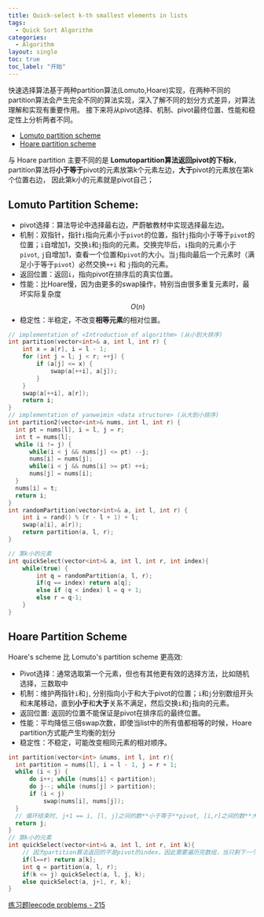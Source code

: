 ```yaml
---
title: Quick-select k-th smallest elements in lists
tags:
  - Quick Sort Algorithm
categories:
  - Algorithm
layout: single
toc: true
toc_label: "开始"
---
```


快速选择算法基于两种partition算法(Lomuto,Hoare)实现，在两种不同的partition算法会产生完全不同的算法实现，深入了解不同的划分方式差异，对算法理解和实现有重要作用。
接下来将从pivot选择、机制、pivot最终位置、性能和稳定性上分析两者不同。


- [Lomuto partition scheme](https://en.wikipedia.org/wiki/Quickselect)
- [Hoare partition scheme](https://en.wikipedia.org/wiki/Quicksort#Hoare_partition_scheme)


与 Hoare partition 主要不同的是 **Lomutopartition算法返回pivot的下标k**，
partition算法将**小于等于**pivot的元素放第k个元素左边，**大于**pivot的元素放在第k个位置右边，
因此第k小的元素就是pivot自己；

## Lomuto Partition Scheme:
- pivot选择：算法导论中选择最右边，严蔚敏教材中实现选择最左边。
- 机制：双指针，指针`i`指向元素小于`pivot`的位置，指针`j`指向小于等于`pivot`的位置；`i`自增加1，交换`i`和`j`指向的元素。交换完毕后，`i`指向的元素小于`pivot`, `j`自增加1，查看一个位置和`pivot`的大小。当`j`指向最后一个元素时（满足小于等于`pivot`）必然交换`++i` 和 `j`指向的元素。
- 返回位置：返回`i`，指向pivot在排序后的真实位置。
- 性能：比Hoare慢，因为由更多的swap操作，特别当由很多重复元素时，最坏实际复杂度 $$O(n)$$
- 稳定性：半稳定，不改变**相等元素**的相对位置。
```c++
// implementation of <Introduction of algorithm> (从小到大排序)
int partition(vector<int>& a, int l, int r) {
    int x = a[r], i = l - 1;
    for (int j = l; j < r; ++j) {
        if (a[j] <= x) {
            swap(a[++i], a[j]);
        }
    }
    swap(a[++i], a[r]);
    return i;
}
// implementation of yanweimin <data structure> (从大到小排序)
int partition2(vector<int>& nums, int l, int r) {
  int pt = nums[l], i = l, j = r;
  int t = nums[l];
  while (i != j) {
      while(i < j && nums[j] <= pt) --j;
      nums[i] = nums[j];
      while(i < j && nums[i] >= pt) ++i;
      nums[j] = nums[i];
  }
  nums[i] = t;
  return i;
}
int randomPartition(vector<int>& a, int l, int r) {
    int i = rand() % (r - l + 1) + l;
    swap(a[i], a[r]);
    return partition(a, l, r);
}

// 第k小的元素
int quickSelect(vector<int>& a, int l, int r, int index){
    while(true) {
        int q = randomPartition(a, l, r);
        if(q == index) return a[q];
        else if (q < index) l = q + 1;
        else r = q-1;
    }
}
```

## Hoare Partition Scheme

Hoare's scheme 比 Lomuto's partition scheme 更高效:

- Pivot选择：通常选取第一个元素，但也有其他更有效的选择方法，比如随机选择，三数取中
- 机制：维护两指针`i`和`j`, 分别指向小于和大于pivot的位置；`i`和`j`分别数组开头和末尾移动，直到**小于**和**大于**关系不满足，然后交换`i`和`j`指向的元素。
- 返回位置: 返回的位置不能保证是pivot在排序后的最终位置。
- 性能：平均降低三倍swap次数，即使当list中的所有值都相等的时候，Hoare partition方式能产生均衡的划分
- 稳定性：不稳定，可能改变相同元素的相对顺序。

```c++
int partition(vector<int> &nums, int l, int r){
  int partition = nums[l], i = l - 1, j = r + 1;
  while (i < j) {
      do i++; while (nums[i] < partition);
      do j--; while (nums[j] > partition);
      if (i < j)
          swap(nums[i], nums[j]);
  }
  // 循环结束时, j+1 == i, [l, j]之间的数**小于等于**pivot, [i,r]之间的数**大于等于**pivot
  return j;
}
// 第k小的元素
int quickSelect(vector<int>& a, int l, int r, int k){
    // 因为partition算法返回的不是pivot的index，因此需要遍历完数组，当只剩下一个元素时，就是第k小的元素
    if(l==r) return a[k];
    int q = partition(a, l, r);
    if(k <= j) quickSelect(a, l, j, k);
    else quickSelect(a, j+1, r, k);
}

```

[练习题leecode problems - 215](https://leetcode.cn/problems/kth-largest-element-in-an-array/description/?envType=study-plan-v2&envId=top-interview-150)

